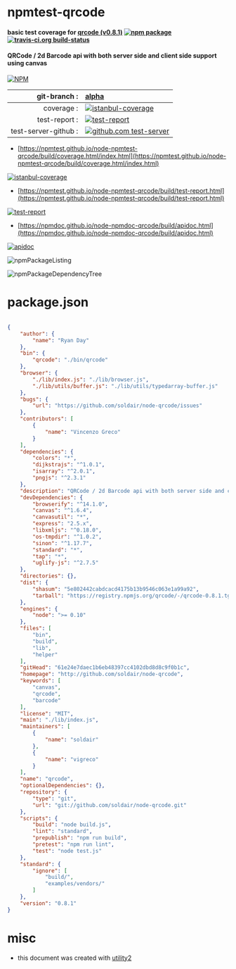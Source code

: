 # npmtest-qrcode

#### basic test coverage for  [qrcode (v0.8.1)](http://github.com/soldair/node-qrcode)  [![npm package](https://img.shields.io/npm/v/npmtest-qrcode.svg?style=flat-square)](https://www.npmjs.org/package/npmtest-qrcode) [![travis-ci.org build-status](https://api.travis-ci.org/npmtest/node-npmtest-qrcode.svg)](https://travis-ci.org/npmtest/node-npmtest-qrcode)

#### QRCode / 2d Barcode api with both server side and client side support using canvas

[![NPM](https://nodei.co/npm/qrcode.png?downloads=true&downloadRank=true&stars=true)](https://www.npmjs.com/package/qrcode)

| git-branch : | [alpha](https://github.com/npmtest/node-npmtest-qrcode/tree/alpha)|
|--:|:--|
| coverage : | [![istanbul-coverage](https://npmtest.github.io/node-npmtest-qrcode/build/coverage.badge.svg)](https://npmtest.github.io/node-npmtest-qrcode/build/coverage.html/index.html)|
| test-report : | [![test-report](https://npmtest.github.io/node-npmtest-qrcode/build/test-report.badge.svg)](https://npmtest.github.io/node-npmtest-qrcode/build/test-report.html)|
| test-server-github : | [![github.com test-server](https://npmtest.github.io/node-npmtest-qrcode/GitHub-Mark-32px.png)](https://npmtest.github.io/node-npmtest-qrcode/build/app/index.html) | | build-artifacts : | [![build-artifacts](https://npmtest.github.io/node-npmtest-qrcode/glyphicons_144_folder_open.png)](https://github.com/npmtest/node-npmtest-qrcode/tree/gh-pages/build)|

- [https://npmtest.github.io/node-npmtest-qrcode/build/coverage.html/index.html](https://npmtest.github.io/node-npmtest-qrcode/build/coverage.html/index.html)

[![istanbul-coverage](https://npmtest.github.io/node-npmtest-qrcode/build/screenCapture.buildCi.browser.%252Ftmp%252Fbuild%252Fcoverage.lib.html.png)](https://npmtest.github.io/node-npmtest-qrcode/build/coverage.html/index.html)

- [https://npmtest.github.io/node-npmtest-qrcode/build/test-report.html](https://npmtest.github.io/node-npmtest-qrcode/build/test-report.html)

[![test-report](https://npmtest.github.io/node-npmtest-qrcode/build/screenCapture.buildCi.browser.%252Ftmp%252Fbuild%252Ftest-report.html.png)](https://npmtest.github.io/node-npmtest-qrcode/build/test-report.html)

- [https://npmdoc.github.io/node-npmdoc-qrcode/build/apidoc.html](https://npmdoc.github.io/node-npmdoc-qrcode/build/apidoc.html)

[![apidoc](https://npmdoc.github.io/node-npmdoc-qrcode/build/screenCapture.buildCi.browser.%252Ftmp%252Fbuild%252Fapidoc.html.png)](https://npmdoc.github.io/node-npmdoc-qrcode/build/apidoc.html)

![npmPackageListing](https://npmtest.github.io/node-npmtest-qrcode/build/screenCapture.npmPackageListing.svg)

![npmPackageDependencyTree](https://npmtest.github.io/node-npmtest-qrcode/build/screenCapture.npmPackageDependencyTree.svg)



# package.json

```json

{
    "author": {
        "name": "Ryan Day"
    },
    "bin": {
        "qrcode": "./bin/qrcode"
    },
    "browser": {
        "./lib/index.js": "./lib/browser.js",
        "./lib/utils/buffer.js": "./lib/utils/typedarray-buffer.js"
    },
    "bugs": {
        "url": "https://github.com/soldair/node-qrcode/issues"
    },
    "contributors": [
        {
            "name": "Vincenzo Greco"
        }
    ],
    "dependencies": {
        "colors": "*",
        "dijkstrajs": "^1.0.1",
        "isarray": "^2.0.1",
        "pngjs": "^2.3.1"
    },
    "description": "QRCode / 2d Barcode api with both server side and client side support using canvas",
    "devDependencies": {
        "browserify": "^14.1.0",
        "canvas": "^1.6.4",
        "canvasutil": "*",
        "express": "2.5.x",
        "libxmljs": "^0.18.0",
        "os-tmpdir": "^1.0.2",
        "sinon": "^1.17.7",
        "standard": "*",
        "tap": "*",
        "uglify-js": "^2.7.5"
    },
    "directories": {},
    "dist": {
        "shasum": "5e802442cabdcacd4175b13b9546c063e1a99a92",
        "tarball": "https://registry.npmjs.org/qrcode/-/qrcode-0.8.1.tgz"
    },
    "engines": {
        "node": ">= 0.10"
    },
    "files": [
        "bin",
        "build",
        "lib",
        "helper"
    ],
    "gitHead": "61e24e7daec1b6eb48397cc4102dbd8d8c9f0b1c",
    "homepage": "http://github.com/soldair/node-qrcode",
    "keywords": [
        "canvas",
        "qrcode",
        "barcode"
    ],
    "license": "MIT",
    "main": "./lib/index.js",
    "maintainers": [
        {
            "name": "soldair"
        },
        {
            "name": "vigreco"
        }
    ],
    "name": "qrcode",
    "optionalDependencies": {},
    "repository": {
        "type": "git",
        "url": "git://github.com/soldair/node-qrcode.git"
    },
    "scripts": {
        "build": "node build.js",
        "lint": "standard",
        "prepublish": "npm run build",
        "pretest": "npm run lint",
        "test": "node test.js"
    },
    "standard": {
        "ignore": [
            "build/",
            "examples/vendors/"
        ]
    },
    "version": "0.8.1"
}
```



# misc
- this document was created with [utility2](https://github.com/kaizhu256/node-utility2)
